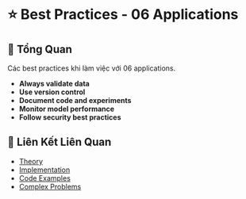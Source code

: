 # ⭐ Best Practices - 06 Applications

## 🎯 Tổng Quan

Các best practices khi làm việc với 06 applications.

- **Always validate data**
- **Use version control**
- **Document code and experiments**
- **Monitor model performance**
- **Follow security best practices**

## 🔗 Liên Kết Liên Quan

- [Theory](./THEORY_06_applications.md)
- [Implementation](./IMPLEMENTATION_06_applications.md)
- [Code Examples](./CODE_EXAMPLES_06_applications.md)
- [Complex Problems](./COMPLEX_PROBLEMS.md)
